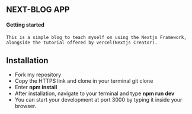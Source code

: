 ## NEXT-BLOG APP

#### Getting started
    This is a simple blog to teach myself on using the Nextjs Framework, 
    alongside the tutorial offered by vercel(Nextjs Creator).

## Installation
- Fork my repository
- Copy the HTTPS link and clone in your terminal
   git clone <Github link>
- Enter **npm install**
- After installation, navigate to your terminal and type **npm run dev**
- You can start your development at port 3000 by typing it inside your browser.

